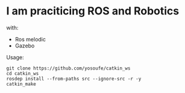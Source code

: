 # I am praciticing ROS and Robotics
with:
* Ros melodic
* Gazebo

Usage:
```
git clone https://github.com/yosoufe/catkin_ws
cd catkin_ws
rosdep install --from-paths src --ignore-src -r -y
catkin_make
```

